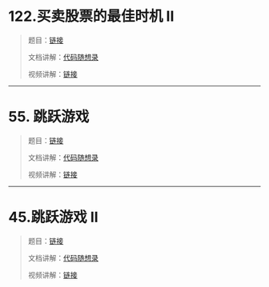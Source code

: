 

# 122.买卖股票的最佳时机 II

> 题目：[链接](https://leetcode.cn/problems/best-time-to-buy-and-sell-stock-ii/)
>
> 文档讲解：[代码随想录](https://programmercarl.com/0122.%E4%B9%B0%E5%8D%96%E8%82%A1%E7%A5%A8%E7%9A%84%E6%9C%80%E4%BD%B3%E6%97%B6%E6%9C%BAII.html)
>
> 视频讲解：[链接](https://www.bilibili.com/video/BV1ev4y1C7na)







--------------

# 55. 跳跃游戏

> 题目：[链接](https://leetcode.cn/problems/jump-game/)
>
> 文档讲解：[代码随想录](https://programmercarl.com/0055.%E8%B7%B3%E8%B7%83%E6%B8%B8%E6%88%8F.html)
>
> 视频讲解：[链接](https://www.bilibili.com/video/BV1VG4y1X7kB)











--------------



# 45.跳跃游戏 II

> 题目：[链接](https://leetcode.cn/problems/jump-game-ii/)
>
> 文档讲解：[代码随想录](https://programmercarl.com/0045.%E8%B7%B3%E8%B7%83%E6%B8%B8%E6%88%8FII.html)
>
> 视频讲解：[链接](https://www.bilibili.com/video/BV1Y24y1r7XZ)





